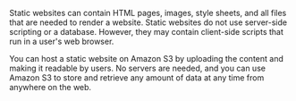 
Static websites can contain HTML pages, images, style sheets, and all files that are needed to render a website. Static websites do not use server-side scripting or a database. However, they may contain client-side scripts that run in a user's web browser. 

You can host a static website on Amazon S3 by uploading the content and making it readable by users. No servers are needed, and you can use Amazon S3 to store and retrieve any amount of data at any time from anywhere on the web.
